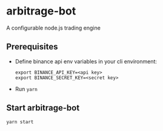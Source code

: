 # arbitrage-bot

A configurable node.js trading engine

## Prerequisites

- Define binance api env variables in your cli environment:
    ```
    export BINANCE_API_KEY=<api key>
    export BINANCE_SECRET_KEY=<secret key>
    ```
- Run `yarn`

## Start arbitrage-bot

`yarn start`